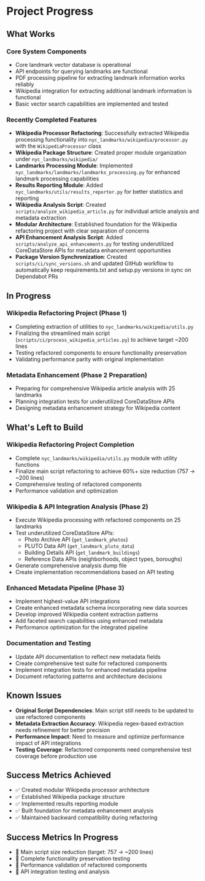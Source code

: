 # Project Progress

## What Works

### Core System Components

- Core landmark vector database is operational
- API endpoints for querying landmarks are functional
- PDF processing pipeline for extracting landmark information works reliably
- Wikipedia integration for extracting additional landmark information is functional
- Basic vector search capabilities are implemented and tested

### Recently Completed Features

- **Wikipedia Processor Refactoring**: Successfully extracted Wikipedia processing functionality into `nyc_landmarks/wikipedia/processor.py` with the `WikipediaProcessor` class
- **Wikipedia Package Structure**: Created proper module organization under `nyc_landmarks/wikipedia/`
- **Landmarks Processing Module**: Implemented `nyc_landmarks/landmarks/landmarks_processing.py` for enhanced landmark processing capabilities
- **Results Reporting Module**: Added `nyc_landmarks/utils/results_reporter.py` for better statistics and reporting
- **Wikipedia Analysis Script**: Created `scripts/analyze_wikipedia_article.py` for individual article analysis and metadata extraction
- **Modular Architecture**: Established foundation for the Wikipedia refactoring project with clear separation of concerns
- **API Enhancement Analysis Script**: Added `scripts/analyze_api_enhancements.py` for testing underutilized CoreDataStore APIs for metadata enhancement opportunities
- **Package Version Synchronization**: Created `scripts/ci/sync_versions.sh` and updated GitHub workflow to automatically keep requirements.txt and setup.py versions in sync on Dependabot PRs

## In Progress

### Wikipedia Refactoring Project (Phase 1)

- Completing extraction of utilities to `nyc_landmarks/wikipedia/utils.py`
- Finalizing the streamlined main script (`scripts/ci/process_wikipedia_articles.py`) to achieve target ~200 lines
- Testing refactored components to ensure functionality preservation
- Validating performance parity with original implementation

### Metadata Enhancement (Phase 2 Preparation)

- Preparing for comprehensive Wikipedia article analysis with 25 landmarks
- Planning integration tests for underutilized CoreDataStore APIs
- Designing metadata enhancement strategy for Wikipedia content

## What's Left to Build

### Wikipedia Refactoring Project Completion

- Complete `nyc_landmarks/wikipedia/utils.py` module with utility functions
- Finalize main script refactoring to achieve 60%+ size reduction (757 → ~200 lines)
- Comprehensive testing of refactored components
- Performance validation and optimization

### Wikipedia & API Integration Analysis (Phase 2)

- Execute Wikipedia processing with refactored components on 25 landmarks
- Test underutilized CoreDataStore APIs:
  - Photo Archive API (`get_landmark_photos`)
  - PLUTO Data API (`get_landmark_pluto_data`)
  - Building Details API (`get_landmark_buildings`)
  - Reference Data APIs (neighborhoods, object types, boroughs)
- Generate comprehensive analysis dump file
- Create implementation recommendations based on API testing

### Enhanced Metadata Pipeline (Phase 3)

- Implement highest-value API integrations
- Create enhanced metadata schema incorporating new data sources
- Develop improved Wikipedia content extraction patterns
- Add faceted search capabilities using enhanced metadata
- Performance optimization for the integrated pipeline

### Documentation and Testing

- Update API documentation to reflect new metadata fields
- Create comprehensive test suite for refactored components
- Implement integration tests for enhanced metadata pipeline
- Document refactoring patterns and architecture decisions

## Known Issues

- **Original Script Dependencies**: Main script still needs to be updated to use refactored components
- **Metadata Extraction Accuracy**: Wikipedia regex-based extraction needs refinement for better precision
- **Performance Impact**: Need to measure and optimize performance impact of API integrations
- **Testing Coverage**: Refactored components need comprehensive test coverage before production use

## Success Metrics Achieved

- ✅ Created modular Wikipedia processor architecture
- ✅ Established Wikipedia package structure
- ✅ Implemented results reporting module
- ✅ Built foundation for metadata enhancement analysis
- ✅ Maintained backward compatibility during refactoring

## Success Metrics In Progress

- 🔄 Main script size reduction (target: 757 → ~200 lines)
- 🔄 Complete functionality preservation testing
- 🔄 Performance validation of refactored components
- 🔄 API integration testing and analysis

